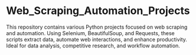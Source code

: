 # Web_Scraping_Automation_Projects
This repository contains various Python projects focused on web scraping and automation. Using Selenium, BeautifulSoup, and Requests, these scripts extract data, automate web interactions, and enhance productivity. Ideal for data analysis, competitive research, and workflow automation.
